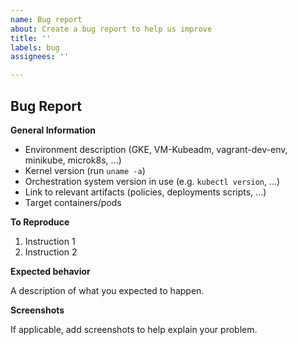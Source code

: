 ```yaml
---
name: Bug report
about: Create a bug report to help us improve
title: ''
labels: bug
assignees: ''

---
```


## Bug Report

<!--
If you have usage questions, please try the [Discussions](https://github.com/kubearmor/KubeArmor/discussions) or [KubeArmor Slack](https://kubearmor.slack.com/) first.
Please check the [Kubearmor issue](https://github.com/kubearmor/KubeArmor/issues) list to check if there is an issue already in the context.
-->

**General Information**

- Environment description (GKE, VM-Kubeadm, vagrant-dev-env, minikube, microk8s, ...)
- Kernel version (run `uname -a`)
- Orchestration system version in use (e.g. `kubectl version`, ...)
- Link to relevant artifacts (policies, deployments scripts, ...)
- Target containers/pods

**To Reproduce**

1. Instruction 1
2. Instruction 2

**Expected behavior**

A description of what you expected to happen.

**Screenshots**

If applicable, add screenshots to help explain your problem.
